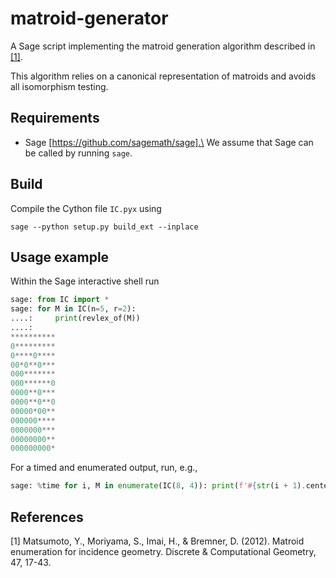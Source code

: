 # matroid-generator

A Sage script implementing the matroid generation algorithm described in [[1]](#1).

This algorithm relies on a canonical representation of matroids and avoids all isomorphism testing.

## Requirements

- Sage [https://github.com/sagemath/sage].\
  We assume that Sage can be called by running `sage`.

## Build

Compile the Cython file `IC.pyx` using
```shell
sage --python setup.py build_ext --inplace
```

## Usage example

Within the Sage interactive shell run

```python
sage: from IC import *
sage: for M in IC(n=5, r=2):
....:     print(revlex_of(M))
....:
**********
0*********
0****0****
00*0**0***
000*******
000******0
0000**0***
0000**0**0
00000*00**
000000****
0000000***
00000000**
000000000*
```

For a timed and enumerated output, run, e.g.,
```python
sage: %time for i, M in enumerate(IC(8, 4)): print(f'#{str(i + 1).center(7)} | {revlex_of(M)}')
```

## References

<a id="1">[1]</a>
Matsumoto, Y., Moriyama, S., Imai, H., & Bremner, D. (2012). Matroid enumeration for incidence geometry. Discrete & Computational Geometry, 47, 17-43.